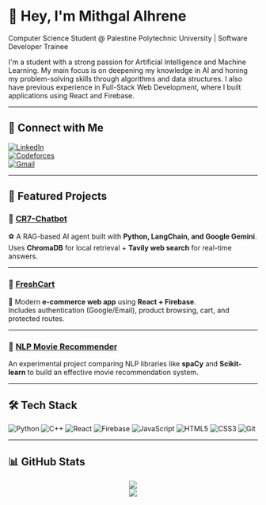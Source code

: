 # 👋 Hey, I'm Mithgal Alhrene  

Computer Science Student @ Palestine Polytechnic University | Software Developer Trainee

I'm a student with a strong passion for Artificial Intelligence and Machine Learning. My main focus is on deepening my knowledge in AI and honing my problem-solving skills through algorithms and data structures. I also have previous experience in Full-Stack Web Development, where I built applications using React and Firebase.

---

## 🔗 Connect with Me
[![LinkedIn](https://img.shields.io/badge/-LinkedIn-0077B5?style=flat&logo=linkedin&logoColor=white)](https://www.linkedin.com/in/mithgalalhrene)  
[![Codeforces](https://img.shields.io/badge/-Codeforces-1F8ACB?style=flat&logo=codeforces&logoColor=white)](https://codeforces.com/profile/mithgal_jamal)  
[![Gmail](https://img.shields.io/badge/-Gmail-D14836?style=flat&logo=gmail&logoColor=white)](mailto:mithgaljamal@gmail.com)  

---

## 🚀 Featured Projects

### 🔹 [CR7-Chatbot](https://github.com/Mithgal-JH/CR7-Chatbot)
⚽ A RAG-based AI agent built with **Python, LangChain, and Google Gemini**.  
Uses **ChromaDB** for local retrieval + **Tavily web search** for real-time answers.  

---

### 🔹 [FreshCart](https://github.com/Mithgal-JH/FreshCart)
🛒 Modern **e-commerce web app** using **React + Firebase**.  
Includes authentication (Google/Email), product browsing, cart, and protected routes.  

---

### 🔹 [NLP Movie Recommender](https://github.com/Mithgal-JH/nlp-movie-recommender)
An experimental project comparing NLP libraries like <strong>spaCy</strong> and <strong>Scikit-learn</strong> to build an effective movie recommendation system. 

---

## 🛠️ Tech Stack
![Python](https://img.shields.io/badge/Python-3776AB?style=flat&logo=python&logoColor=white)
![C++](https://img.shields.io/badge/C++-00599C?style=flat&logo=c%2B%2B&logoColor=white)
![React](https://img.shields.io/badge/React-20232A?style=flat&logo=react&logoColor=61DAFB)
![Firebase](https://img.shields.io/badge/Firebase-FFCA28?style=flat&logo=firebase&logoColor=black)
![JavaScript](https://img.shields.io/badge/JavaScript-F7DF1E?style=flat&logo=javascript&logoColor=black)
![HTML5](https://img.shields.io/badge/HTML5-E34F26?style=flat&logo=html5&logoColor=white)
![CSS3](https://img.shields.io/badge/CSS3-1572B6?style=flat&logo=css3&logoColor=white)
![Git](https://img.shields.io/badge/Git-F05032?style=flat&logo=git&logoColor=white)

---

## 📊 GitHub Stats
<p align="center">
  <img src="https://github-readme-stats.vercel.app/api?username=Mithgal-JH&show_icons=true&theme=tokyonight" />
  <br/>
  <img src="https://github-readme-stats.vercel.app/api/top-langs?username=Mithgal-JH&layout=compact&theme=tokyonight" />
</p>
